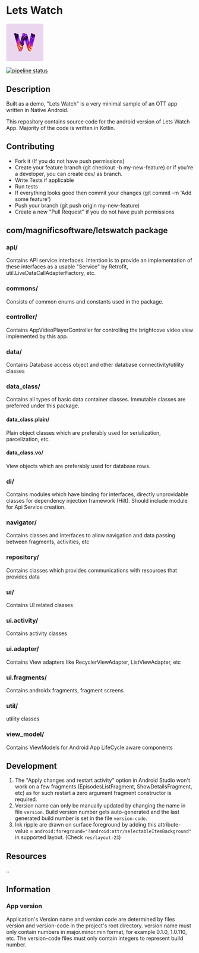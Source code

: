# Lets Watch
<img src="app/src/main/ic_launcher-playstore.png" alt="Lets Watch Icon" width="100"/>


[![pipeline status](https://github.com/predatorx7/lets_watch_android_mobile/badges/master/pipeline.svg)](https://github.com/predatorx7/lets_watch_android_mobile/-/commits/master)

## Description

Built as a demo, "Lets Watch" is a very minimal sample of an OTT app written in Native Android.

This repository contains source code for the android version of Lets Watch App. Majority of the code is written in Kotlin.

## Contributing

- Fork it (If you do not have push permissions)
- Create your feature branch (git checkout -b my-new-feature) or if you're a developer, you can create dev/<gitlab-account-username> as branch.
- Write Tests if applicable
- Run tests
- If everything looks good then commit your changes (git commit -m 'Add some feature')
- Push your branch (git push origin my-new-feature)
- Create a new "Pull Request" if you do not have push permissions

## com/magnificsoftware/letswatch package

### api/

Contains API service interfaces. Intention is to provide an implementation of these interfaces as a usable "Service" by Retrofit, util.LiveDataCallAdapterFactory, etc.

### commons/

Consists of common enums and constants used in the package.

### controller/

Contains AppVideoPlayerController for controlling the brightcove video view implemented by this app.

### data/

Contains Database access object and  other database connectivity/utility classes

### data_class/

Contains all types of basic data container classes. Immutable classes are preferred under this package.

#### data_class.plain/

Plain object classes which are preferably used for serialization, parcelization, etc. 

#### data_class.vo/

View objects which are preferably used for database rows.

### di/

Contains modules which have binding for interfaces, directly unprovidable classes for dependency injection framework (Hilt). Should include module for Api Service creation.

### navigator/

Contains classes and interfaces to allow navigation and data passing between fragments, activities, etc

### repository/

Contains classes which provides communications with resources that provides data

### ui/

Contains UI related classes

### ui.activity/

Contains activity classes

### ui.adapter/

Contains View adapters like RecyclerViewAdapter, ListViewAdapter, etc

### ui.fragments/

Contains androidx fragments, fragment screens

### util/

utility classes

### view_model/

Contains ViewModels for Android App LifeCycle aware components

## Development

1. The "Apply changes and restart activity" option in Android Studio won't work on a few fragments (EpisodesListFragment, ShowDetailsFragment, etc) as for such restart a zero argument fragment constructor is required.
1. Version name can only be manually updated by changing the name in file `version`. Build version number gets auto-generated and the last generated build number is set in the file `version-code`.
1. Ink ripple are drawn on surface foreground by adding this attribute-value = `android:foreground="?android:attr/selectableItemBackground"` in supported layout. (Check `res/layout-23`)

## Resources

..

## Information

### App version

Application's Version name and version code are determined by files version and version-code in the project's root directory. version name must only contain numbers in major.minor.min format, for example 0.1.0, 1.0.110, etc. The version-code files must only contain integers to represent build number.

